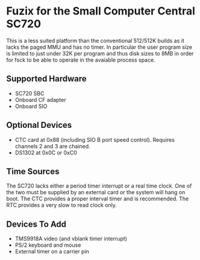 # Fuzix for the Small Computer Central SC720

This is a less suited platform than the conventional 512/512K builds as it
lacks the paged MMU and has no timer. In particular the user program size is
limited to just under 32K per program and thus disk sizes to 8MB in order for
fsck to be able to operate in the avaiable process space.

## Supported Hardware

- SC720 SBC
- Onboard CF adapter
- Onboard SIO

## Optional Devices

- CTC card at 0x88 (including SIO B port speed control). Requires channels 2 and 3 are chained.
- DS1302 at 0x0C or 0xC0

## Time Sources

The SC720 lacks either a period timer interrupt or a real time clock. One of
the two must be supplied by an external card or the system will hang on
boot. The CTC provides a proper interval timer and is recommended. The RTC
provides a very slow to read clock only.

## Devices To Add

- TMS9918A video (and vblank timer interrupt)
- PS/2 keyboard and mouse
- External timer on a carrier pin

